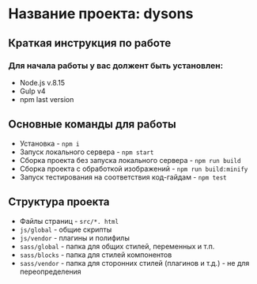 # Название проекта: dysons
## Краткая инструкция по работе
### Для начала работы у вас должент быть установлен:
* Node.js v.8.15
* Gulp v4
* npm last version
## Основные команды для работы
* Установка - `npm i`
* Запуск локального сервера - `npm start`
* Сборка проекта без запуска локального сервера - `npm run build`
* Сборка проекта с обработкой изображений - `npm run build:minify`
* Запуск тестирования на соответствия код-гайдам - `npm test`

## Структура проекта
* Файлы страниц - `src/*. html`
* `js/global` - общие скрипты 
* `js/vendor` - плагины и полифилы
* `sass/global` - папка для общих стилей, переменных и т.п.
* `sass/blocks` - папка для стилей компонентов
* `sass/vendor` - папка для сторонних стилей (плагинов и т.д.) - не для переопределения
